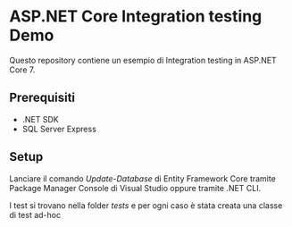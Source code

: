 # ASP.NET Core Integration testing Demo

Questo repository contiene un esempio di Integration testing in ASP.NET Core 7.

## Prerequisiti
- .NET SDK
- SQL Server Express

## Setup
Lanciare il comando *Update-Database* di Entity Framework Core tramite Package Manager Console di Visual Studio oppure tramite .NET CLI.

I test si trovano nella folder *tests* e per ogni caso è stata creata una classe di test ad-hoc
